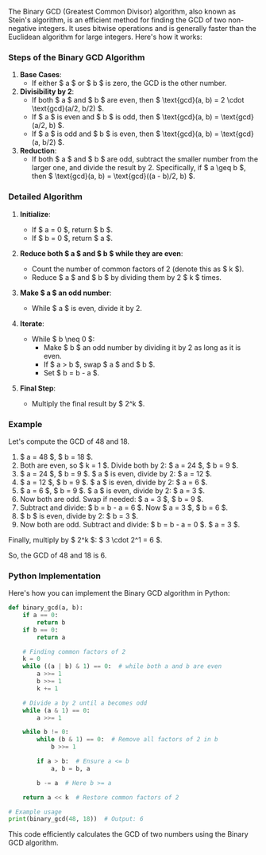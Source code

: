 The Binary GCD (Greatest Common Divisor) algorithm, also known as Stein's algorithm, is an efficient method for finding the GCD of two non-negative integers. It uses bitwise operations and is generally faster than the Euclidean algorithm for large integers. Here's how it works:

### Steps of the Binary GCD Algorithm

1. **Base Cases**:
   - If either $ a $ or $ b $ is zero, the GCD is the other number.
2. **Divisibility by 2**:
   - If both $ a $ and $ b $ are even, then $ \text{gcd}(a, b) = 2 \cdot \text{gcd}(a/2, b/2) $.
   - If $ a $ is even and $ b $ is odd, then $ \text{gcd}(a, b) = \text{gcd}(a/2, b) $.
   - If $ a $ is odd and $ b $ is even, then $ \text{gcd}(a, b) = \text{gcd}(a, b/2) $.
3. **Reduction**:
   - If both $ a $ and $ b $ are odd, subtract the smaller number from the larger one, and divide the result by 2. Specifically, if $ a \geq b $, then $ \text{gcd}(a, b) = \text{gcd}((a - b)/2, b) $.

### Detailed Algorithm

1. **Initialize**:

   - If $ a = 0 $, return $ b $.
   - If $ b = 0 $, return $ a $.

2. **Reduce both $ a $ and $ b $ while they are even**:

   - Count the number of common factors of 2 (denote this as $ k $).
   - Reduce $ a $ and $ b $ by dividing them by 2 $ k $ times.

3. **Make $ a $ an odd number**:

   - While $ a $ is even, divide it by 2.

4. **Iterate**:

   - While $ b \neq 0 $:
     - Make $ b $ an odd number by dividing it by 2 as long as it is even.
     - If $ a > b $, swap $ a $ and $ b $.
     - Set $ b = b - a $.

5. **Final Step**:
   - Multiply the final result by $ 2^k $.

### Example

Let's compute the GCD of 48 and 18.

1. $ a = 48 $, $ b = 18 $.
2. Both are even, so $ k = 1 $. Divide both by 2: $ a = 24 $, $ b = 9 $.
3. $ a = 24 $, $ b = 9 $. $ a $ is even, divide by 2: $ a = 12 $.
4. $ a = 12 $, $ b = 9 $. $ a $ is even, divide by 2: $ a = 6 $.
5. $ a = 6 $, $ b = 9 $. $ a $ is even, divide by 2: $ a = 3 $.
6. Now both are odd. Swap if needed: $ a = 3 $, $ b = 9 $.
7. Subtract and divide: $ b = b - a = 6 $. Now $ a = 3 $, $ b = 6 $.
8. $ b $ is even, divide by 2: $ b = 3 $.
9. Now both are odd. Subtract and divide: $ b = b - a = 0 $. $ a = 3 $.

Finally, multiply by $ 2^k $: $ 3 \cdot 2^1 = 6 $.

So, the GCD of 48 and 18 is 6.

### Python Implementation

Here's how you can implement the Binary GCD algorithm in Python:

```python
def binary_gcd(a, b):
    if a == 0:
        return b
    if b == 0:
        return a

    # Finding common factors of 2
    k = 0
    while ((a | b) & 1) == 0:  # while both a and b are even
        a >>= 1
        b >>= 1
        k += 1

    # Divide a by 2 until a becomes odd
    while (a & 1) == 0:
        a >>= 1

    while b != 0:
        while (b & 1) == 0:  # Remove all factors of 2 in b
            b >>= 1

        if a > b:  # Ensure a <= b
            a, b = b, a

        b -= a  # Here b >= a

    return a << k  # Restore common factors of 2

# Example usage
print(binary_gcd(48, 18))  # Output: 6
```

This code efficiently calculates the GCD of two numbers using the Binary GCD algorithm.
